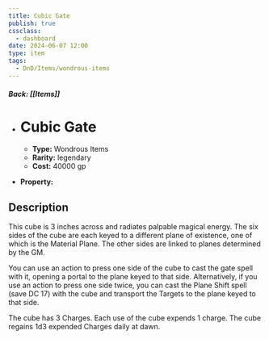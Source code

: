 ```yaml
---
title: Cubic Gate
publish: true
cssclass:
  - dashboard
date: 2024-06-07 12:00
type: item
tags:
  - DnD/Items/wondrous-items
---
```


##### Back: [[Items]]

- # Cubic Gate

    - **Type:** Wondrous Items
    - **Rarity:** legendary
    - **Cost:** 40000 gp
- **Property:** 



## Description 

This cube is 3 inches across and radiates palpable magical energy. The six sides of the cube are each keyed to a different plane of existence, one of which is the Material Plane. The other sides are linked to planes determined by the GM.

You can use an action to press one side of the cube to cast the gate spell with it, opening a portal to the plane keyed to that side. Alternatively, if you use an action to press one side twice, you can cast the Plane Shift spell (save DC 17) with the cube and transport the Targets to the plane keyed to that side.

The cube has 3 Charges. Each use of the cube expends 1 charge. The cube regains 1d3 expended Charges daily at dawn.
